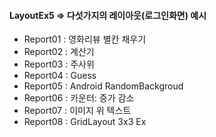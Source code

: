 #### LayoutEx5 => 다섯가지의 레이아웃(로그인화면) 예시
- Report01 : 영화리뷰 별칸 채우기
- Report02 : 계산기
- Report03 : 주사위
- Report04 : Guess
- Report05 : Android RandomBackgroud
- Report06 : 카운터: 증가 감소
- Report07 : 이미지 위 텍스트
- Report08 : GridLayout 3x3 Ex
